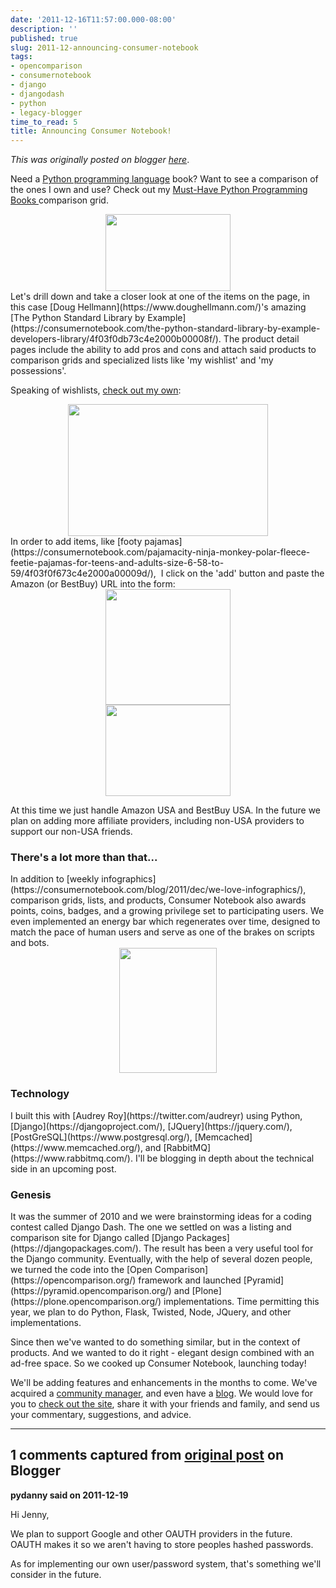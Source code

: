 ```yaml
---
date: '2011-12-16T11:57:00.000-08:00'
description: ''
published: true
slug: 2011-12-announcing-consumer-notebook
tags:
- opencomparison
- consumernotebook
- django
- djangodash
- python
- legacy-blogger
time_to_read: 5
title: Announcing Consumer Notebook!
---
```


*This was originally posted on blogger [here](https://pydanny.blogspot.com/2011/12/announcing-consumer-notebook.html)*.

Need a [Python programming language](https://python.org/) book? Want to see a comparison of the ones I own and use? Check out my [Must-Have Python Programming Books ](https://consumernotebook.com/grids/pydanny/must-have-python-programming-books/) comparison grid. 

<div class="separator" style="clear: both; text-align: center;"><a href="https://consumernotebook.com/grids/pydanny/must-have-python-programming-books/"><img border="0" height="123" src="https://1.bp.blogspot.com/-opvIYk7fbOc/TuuX4ohbUCI/AAAAAAAABBU/z52xqc4zSrQ/s200/Screen+shot+2011-12-16+at+11.09.28+AM.png" width="200" /></a></div>
Let's drill down and take a closer look at one of the items on the page, in this case [Doug Hellmann](https://www.doughellmann.com/)'s amazing [The Python Standard Library by Example](https://consumernotebook.com/the-python-standard-library-by-example-developers-library/4f03f0db73c4e2000b00008f/). The product detail pages include the ability to add pros and cons and attach said products to comparison grids and specialized lists like 'my wishlist' and 'my possessions'.

Speaking of wishlists, [check out my own](https://consumernotebook.com/lists/pydanny/wishlist/):

<div class="separator" style="clear: both; text-align: center;"><a href="https://consumernotebook.com/lists/pydanny/wishlist/"><img border="0" height="211" src="https://4.bp.blogspot.com/-N4Y6vZPX85s/TuuX-Y34NjI/AAAAAAAABBc/AgqXee08HSM/s320/Screen+shot+2011-12-16+at+11.10.18+AM.png" width="320" /></a></div>
In order to add items, like&nbsp;[footy pajamas](https://consumernotebook.com/pajamacity-ninja-monkey-polar-fleece-feetie-pajamas-for-teens-and-adults-size-6-58-to-59/4f03f0f673c4e2000a00009d/),&nbsp;&nbsp;I click on the 'add' button and paste the Amazon (or BestBuy) URL into the form:

<div class="separator" style="clear: both; text-align: center;"><a href="https://1.bp.blogspot.com/-_5gFPrlJNbA/TuuY_hnZElI/AAAAAAAABB0/UgKbJoFjLD8/s1600/Screen+shot+2011-12-16+at+11.14.18+AM.png" style="margin-left: 1em; margin-right: 1em;"><img border="0" height="185" src="https://1.bp.blogspot.com/-_5gFPrlJNbA/TuuY_hnZElI/AAAAAAAABB0/UgKbJoFjLD8/s200/Screen+shot+2011-12-16+at+11.14.18+AM.png" width="200" /></a></div><div class="separator" style="clear: both; text-align: center;"><a href="https://1.bp.blogspot.com/-J72QEuoMOVg/TuuY8RBLiiI/AAAAAAAABBs/YSW3ds8OD-o/s1600/Screen+shot+2011-12-16+at+11.14.50+AM.png" style="margin-left: 1em; margin-right: 1em;"><img border="0" height="146" src="https://1.bp.blogspot.com/-J72QEuoMOVg/TuuY8RBLiiI/AAAAAAAABBs/YSW3ds8OD-o/s200/Screen+shot+2011-12-16+at+11.14.50+AM.png" width="200" /></a></div>

At this time we just handle Amazon USA and BestBuy USA. In the future we plan on adding more affiliate providers, including non-USA providers to support our non-USA friends.

<h3>There's a lot more than that...</h3>In addition to [weekly infographics](https://consumernotebook.com/blog/2011/dec/we-love-infographics/), comparison grids, lists, and products, Consumer Notebook also awards points, coins,  badges, and a growing privilege set to participating users. We even implemented an energy bar which regenerates over time, designed to match the pace of human users and serve as one of the brakes on scripts and bots. 

<div class="separator" style="clear: both; text-align: center;"><a href="https://consumernotebook.com/profiles/pydanny/"><img border="0" height="200" src="https://1.bp.blogspot.com/-Bj2ykQAhb3c/TuuZfjoCWzI/AAAAAAAABB8/diG3lEqUTwk/s200/Screen+shot+2011-12-16+at+11.18.00+AM.png" width="156" /></a></div>
<h3>Technology</h3>I built this with [Audrey Roy](https://twitter.com/audreyr) using Python, [Django](https://djangoproject.com/), [JQuery](https://jquery.com/), [PostGreSQL](https://www.postgresql.org/), [Memcached](https://www.memcached.org/), and [RabbitMQ](https://www.rabbitmq.com/). I'll be blogging in depth about the technical side in an upcoming post.

<h3>Genesis</h3>
It was the summer of 2010 and we were brainstorming ideas for a coding contest called Django Dash. The one we settled on was a listing and comparison site for Django called [Django Packages](https://djangopackages.com/). The result has been a very useful tool for the Django community. Eventually, with the help of several dozen people, we turned the code into the [Open Comparison](https://opencomparison.org/) framework and launched [Pyramid](https://pyramid.opencomparison.org/) and [Plone](https://plone.opencomparison.org/) implementations. Time permitting this year, we plan to do Python, Flask, Twisted, Node, JQuery, and other implementations.

Since then we've wanted to do something similar, but in the context of products. And we wanted to do it right - elegant design combined with an ad-free space. So we cooked up Consumer Notebook, launching today!

We'll be adding features and enhancements in the months to come. We've acquired a [community manager](https://twitter.com/toastythedog), and even have a [blog](https://consumernotebook.com/blog/). We would love for you to [check out the site](https://consumernotebook.com/), share it with your friends and family, and send us your commentary, suggestions, and advice.

---

## 1 comments captured from [original post](https://pydanny.blogspot.com/2011/12/announcing-consumer-notebook.html) on Blogger

**pydanny said on 2011-12-19**

Hi Jenny,

We plan to support Google and other OAUTH providers in the future. OAUTH makes it so we aren't having to store peoples hashed passwords. 

As for implementing our own user/password system, that's something we'll consider in the future.

